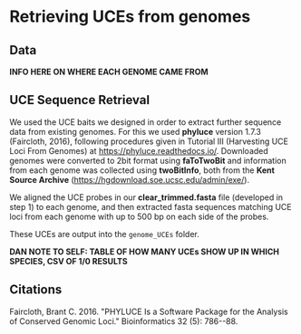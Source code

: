 # Retrieving UCEs from genomes

## Data

**INFO HERE ON WHERE EACH GENOME CAME FROM**

## UCE Sequence Retrieval

We used the UCE baits we designed in order to extract further sequence data from existing genomes. For this we used **phyluce** version 1.7.3 (Faircloth, 2016), following procedures given in Tutorial III (Harvesting UCE Loci From Genomes) at <https://phyluce.readthedocs.io/>. Downloaded genomes were converted to 2bit format using **faToTwoBit** and information from each genome was collected using **twoBitInfo**, both from the **Kent Source Archive** (<https://hgdownload.soe.ucsc.edu/admin/exe/>).

We aligned the UCE probes in our **clear_trimmed.fasta** file (developed in step 1) to each genome, and then extracted fasta sequences matching UCE loci from each genome with up to 500 bp on each side of the probes.

These UCEs are output into the `genome_UCEs` folder.

**DAN NOTE TO SELF: TABLE OF HOW MANY UCEs SHOW UP IN WHICH SPECIES, CSV OF 1/0 RESULTS**

## Citations

Faircloth, Brant C. 2016. "PHYLUCE Is a Software Package for the Analysis of Conserved Genomic Loci." Bioinformatics 32 (5): 786--88.

